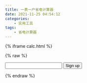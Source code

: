 ```yaml
---
title: 一表一户省电计算器
date: 2021-11-25 04:54:12
categories:
    - 实用工具
tags:
    - 省电计算器
---
```


{% iframe calc.html %}


{% raw %}
<link href="https://unpkg.com/tailwindcss@^2/dist/tailwind.min.css" rel="stylesheet">
<div class="container mx-auto">
  <form>
  <input class="border border-transparent focus:outline-none focus:ring-2 focus:ring-purple-600 focus:border-transparent ">
  <button class="bg-purple-600 hover:bg-purple-700 focus:outline-none focus:ring-2 focus:ring-purple-600 focus:ring-opacity-50 ">
    Sign up
  </button>
</form>
</div>
{% endraw %}